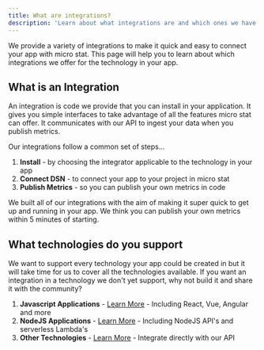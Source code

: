 ```yaml
---
title: What are integrations?
description: 'Learn about what integrations are and which ones we have.'
---
```


We provide a variety of integrations to make it quick and easy to connect your app with micro stat. This page will help you to learn about which integrations we offer for the technology in your app.

## What is an Integration
An integration is code we provide that you can install in your application. It gives you simple interfaces to take advantage of all the features micro stat can offer. It communicates with our API to ingest your data when you publish metrics.

Our integrations follow a common set of steps...
1. **Install** - by choosing the integrator applicable to the technology in your app
2. **Connect DSN** - to connect your app to your project in micro stat
3. **Publish Metrics** - so you can publish your own metrics in code

We built all of our integrations with the aim of making it super quick to get up and running in your app. We think you can publish your own metrics within 5 minutes of starting.

## What technologies do you support
We want to support every technology your app could be created in but it will take time for us to cover all the technologies available. If you want an integration in a technology we don't yet support, why not build it and share it with the community?

1. **Javascript Applications** - [Learn More](/knowledgebase/javascript-sdk) - Including React, Vue, Angular and more
2. **NodeJS Applications** - [Learn More](/knowledgebase/javascript-sdk) - Including NodeJS API's and serverless Lambda's
3. **Other Technologies** - [Learn More](/knowledgebase/api-documentation) - Integrate directly with our API